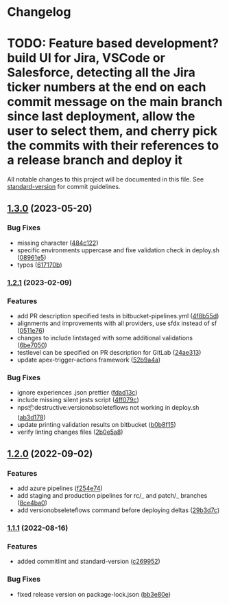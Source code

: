 # Changelog

# TODO: Feature based development? build UI for Jira, VSCode or Salesforce, detecting all the Jira ticker numbers at the end on each commit message on the main branch since last deployment, allow the user to select them, and cherry pick the commits with their references to a release branch and deploy it

All notable changes to this project will be documented in this file. See [standard-version](https://github.com/conventional-changelog/standard-version) for commit guidelines.

## [1.3.0](https://github.com/Nakama-Partnering-Services/nakama-project-scaffolding/compare/v1.2.1...v1.3.0) (2023-05-20)

### Bug Fixes

-   missing character ([484c122](https://github.com/Nakama-Partnering-Services/nakama-project-scaffolding/commit/484c1226f233ef316b6885a346d574621bf9d620))
-   specific environments uppercase and fixe validation check in deploy.sh ([08961e5](https://github.com/Nakama-Partnering-Services/nakama-project-scaffolding/commit/08961e51b4ef8435fe71d57782f1da445aa9b8a0))
-   typos ([617170b](https://github.com/Nakama-Partnering-Services/nakama-project-scaffolding/commit/617170ba05177d1c2af27b2816d17d4532590039))

### [1.2.1](https://github.com/Nakama-Partnering-Services/nakama-project-scaffolding/compare/v1.2.0...v1.2.1) (2023-02-09)

### Features

-   add PR description specified tests in bitbucket-pipelines.yml ([4f8b55d](https://github.com/Nakama-Partnering-Services/nakama-project-scaffolding/commit/4f8b55ddf368225718a2b8ec97788223a08dc3be))
-   alignments and improvements with all providers, use sfdx instead of sf ([0511e76](https://github.com/Nakama-Partnering-Services/nakama-project-scaffolding/commit/0511e76262463c554fb8c6c188fbcd57b031fdd7))
-   changes to include lintstaged with some additional validations ([6be7050](https://github.com/Nakama-Partnering-Services/nakama-project-scaffolding/commit/6be7050280ff0670376eae5bb01787f3afc5dbfc))
-   testlevel can be specified on PR description for GitLab ([24ae313](https://github.com/Nakama-Partnering-Services/nakama-project-scaffolding/commit/24ae313accb525cfc2c004c7aab306bf291ba5fe))
-   update apex-trigger-actions framework ([52b9a4a](https://github.com/Nakama-Partnering-Services/nakama-project-scaffolding/commit/52b9a4a9744a47b3cd0347f18c08899716fd1c2a))

### Bug Fixes

-   ignore experiences .json prettier ([fdad13c](https://github.com/Nakama-Partnering-Services/nakama-project-scaffolding/commit/fdad13cb38bf112df72362459f32a4cf853a5ecd))
-   include missing silent jests script ([4ff079c](https://github.com/Nakama-Partnering-Services/nakama-project-scaffolding/commit/4ff079c171c9eac54664944759fb56f313680569))
-   nps:package:destructive:versionobsoleteflows not working in deploy.sh ([ab3d178](https://github.com/Nakama-Partnering-Services/nakama-project-scaffolding/commit/ab3d17813d18089bb98b6dfe99010188628a3c68))
-   update printing validation results on bitbucket ([b0b8f15](https://github.com/Nakama-Partnering-Services/nakama-project-scaffolding/commit/b0b8f158d5ecb59f05ee05aa22444c85521873f0))
-   verify linting changes files ([2b0e5a8](https://github.com/Nakama-Partnering-Services/nakama-project-scaffolding/commit/2b0e5a84f5f6bf08c2f19d03d5d10a0293b561dc))

## [1.2.0](https://github.com/Nakama-Partnering-Services/nakama-project-scaffolding/compare/v1.1.1...v1.2.0) (2022-09-02)

### Features

-   add azure pipelines ([f254e74](https://github.com/Nakama-Partnering-Services/nakama-project-scaffolding/commit/f254e745ef7a1246b2a1c2a90bb26182c2e9b712))
-   add staging and production pipelines for rc/_ and patch/_ branches ([8ce4ba0](https://github.com/Nakama-Partnering-Services/nakama-project-scaffolding/commit/8ce4ba0aab8472b07115486459c942bddca02a69))
-   add versionobseleteflows command before deploying deltas ([29b3d7c](https://github.com/Nakama-Partnering-Services/nakama-project-scaffolding/commit/29b3d7c5dcf9838b4132e58edfe9d5371d1395dc))

### [1.1.1](https://github.com/Nakama-Partnering-Services/nakama-project-scaffolding/compare/v1.1.0...v1.1.1) (2022-08-16)

### Features

-   added commitlint and standard-version ([c269952](https://github.com/Nakama-Partnering-Services/nakama-project-scaffolding/commit/c269952df2e413beb826c0a9d8a303fcef6c0b24))

### Bug Fixes

-   fixed release version on package-lock.json ([bb3e80e](https://github.com/Nakama-Partnering-Services/nakama-project-scaffolding/commit/bb3e80e96f90e22276b3a7a984a4abcb04cf0db5))
